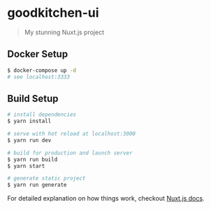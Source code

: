 # goodkitchen-ui

> My stunning Nuxt.js project

## Docker Setup

```bash
$ docker-compose up -d
# see localhost:3333
```

## Build Setup

``` bash
# install dependencies
$ yarn install

# serve with hot reload at localhost:3000
$ yarn run dev

# build for production and launch server
$ yarn run build
$ yarn start

# generate static project
$ yarn run generate
```

For detailed explanation on how things work, checkout [Nuxt.js docs](https://nuxtjs.org).

